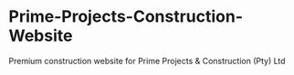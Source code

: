 # Prime-Projects-Construction-Website
Premium construction website for Prime Projects &amp; Construction (Pty) Ltd
